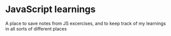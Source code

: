 # JavaScript learnings

A place to save notes from JS excercises, and to keep track of my learnings in all sorts of different places
